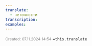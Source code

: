 ```yaml
---
translate:
  - неточности
transcription: 
examples:
---
```

<span style="font-size:12px; color:#888888;">Created: 07.11.2024 14:54</span>
 `=this.translate`